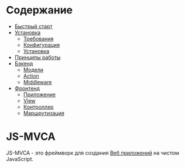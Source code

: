 # Содержание
* [Быстрый старт](quickstart.md)
* [Установка](install.md)
    * [Требования](install.md#требования)
    * [Конфигурация](install.md#конфигурация)
    * [Установка](install.md#установка)
* [Принципы работы](workflow.md)
    <!-- * [Бэкенд](workflow.md)
    * [Фронтенд](workflow.md) -->
* [Бэкенд](backend.md)
    * [Модели](backend.md)
    * [Action](backend.md)
    * [Middleware](backend.md)
* [Фронтенд](frontend.md)
    * [Приложение](frontend.md)
    * [View](frontend.md)
    * [Контроллер](frontend.md)
    * [Маршрутизация](frontend.md)

# JS-MVCA
JS-MVCA - это фреймворк для создания [Веб приложений](https://ru.wikipedia.org/wiki/%D0%92%D0%B5%D0%B1-%D0%BF%D1%80%D0%B8%D0%BB%D0%BE%D0%B6%D0%B5%D0%BD%D0%B8%D0%B5) на чистом JavaScript.